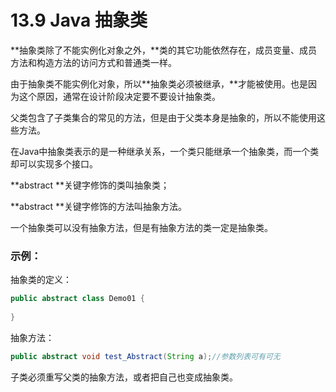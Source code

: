 # 13.9 Java 抽象类

**抽象类除了不能实例化对象之外，**类的其它功能依然存在，成员变量、成员方法和构造方法的访问方式和普通类一样。

由于抽象类不能实例化对象，所以**抽象类必须被继承，**才能被使用。也是因为这个原因，通常在设计阶段决定要不要设计抽象类。

父类包含了子类集合的常见的方法，但是由于父类本身是抽象的，所以不能使用这些方法。

在Java中抽象类表示的是一种继承关系，一个类只能继承一个抽象类，而一个类却可以实现多个接口。

**abstract **关键字修饰的类叫抽象类；

**abstract **关键字修饰的方法叫抽象方法。

一个抽象类可以没有抽象方法，但是有抽象方法的类一定是抽象类。

### 示例：

抽象类的定义：

```java
public abstract class Demo01 {
  
}
```

抽象方法：

```java
public abstract void test_Abstract(String a);//参数列表可有可无
```

子类必须重写父类的抽象方法，或者把自己也变成抽象类。